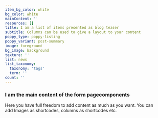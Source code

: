 ```yaml
---
item_bg_color: white
bg_color: white
mainContent: ''
resources: []
title: I am a list of items presented as blog teaser
subtitle: Columns can be used to give a layout to your content
poppy_type: poppy-listing
poppy_variant: post-summary
image: foreground
bg_image: background
texture: ''
list: news
list_taxonomy:
  taxonomy: 'tags'
  term: ''
count: ''
---
```

### I am the main content of the form pagecomponents

Here you have full freedom to add content as much as you want.
You can add  Images as shortcodes, columns as shortcodes etc.
